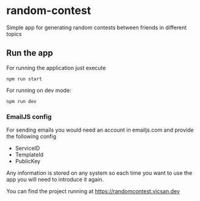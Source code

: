 # random-contest
Simple app for generating random contests between friends in different topics

## Run the app
For running the application just execute
```terminal
npm run start
```

For running on dev mode:
```terminal
npm run dev
```

### EmailJS config
For sending emails you would need an account in emailjs.com and provide the following config
  - ServiceID
  - TemplateId
  - PublicKey

Any information is stored on any system so each time you want to use the app you will need to introduce it again.

You can find the project running at https://randomcontest.vicsan.dev
